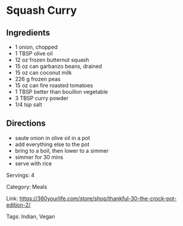 # Squash Curry

## Ingredients
- 1 onion, chopped
- 1 TBSP olive oil
- 12 oz frozen butternut squash
- 15 oz can garbanzo beans, drained
- 15 oz can coconut milk
- 226 g frozen peas
- 15 oz can fire roasted tomatoes
- 1 TBSP better than bouillon vegetable
- 3 TBSP curry powder
- 1/4 tsp salt

## Directions
- saute onion in olive oil in a pot
- add everything else to the pot
- bring to a boil, then lower to a simmer
- simmer for 30 mins
- serve with rice

Servings: 4

Category: Meals

Link: https://360yourlife.com/store/shop/thankful-30-the-crock-pot-edition-2/

Tags: Indian, Vegan
